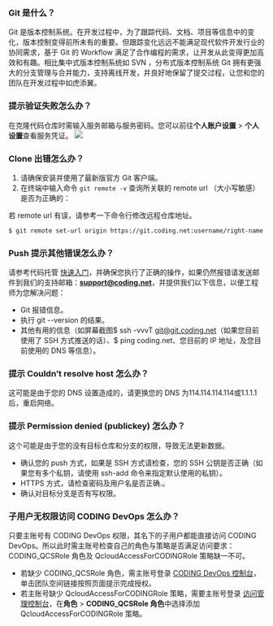 ### Git 是什么？

Git 是版本控制系统。在开发过程中，为了跟踪代码、文档、项目等信息中的变化，版本控制变得前所未有的重要。但跟踪变化远远不能满足现代软件开发行业的协同需求，基于 Git 的 Workflow 满足了合作编程的需求，让开发从此变得更加高效和有趣。相比集中式版本控制系统如 SVN ，分布式版本控制系统 Git 拥有更强大的分支管理与合并能力，支持离线开发，并良好地保留了提交过程，让您和您的团队在开发过程中如虎添翼。


### 提示验证失败怎么办？
在克隆代码仓库时需输入服务邮箱与服务密码。您可以前往**个人账户设置** > **个人设置**查看服务凭证。
![](https://main.qcloudimg.com/raw/898334e0a1808d344ce184fbdd84035e.png)

### Clone 出错怎么办？
1.  请确保安装并使用了最新版官方 Git 客户端。
2.  在终端中输入命令 `git remote -v` 查询所关联的 remote url （大小写敏感）是否为正确的：

若 remote url 有误，请参考一下命令行修改远程仓库地址。

```bash
$ git remote set-url origin https://git.coding.net:username/right-name.git
```

### Push 提示其他错误怎么办？
请参考代码托管 [快速入门](https://cloud.tencent.com/document/product/1112/36433)，并确保您执行了正确的操作，如果仍然报错请发送邮件到我们的支持邮箱：<strong>support@coding.net</strong>，并提供我们以下信息，以便工程师为您解决问题：
- Git 报错信息。
- 执行 git --version 的结果。
- 其他有用的信息（如屏幕截图$ ssh -vvvT git@git.coding.net（如果您目前使用了 SSH 方式推送的话）、$ ping coding.net、您目前的 IP 地址，及您目前使用的 DNS 等信息）。

### 提示 Couldn’t resolve host 怎么办？
这可能是由于您的 DNS 设置造成的，请更换您的 DNS 为114.114.114.114或1.1.1.1后，重启网络。

### 提示 Permission denied (publickey) 怎么办？
这个可能是由于您的没有目标仓库和分支的权限，导致无法更新数据。
- 确认您的 push 方式，如果是 SSH 方式请检查，您的 SSH 公钥是否正确（如果您有多个私钥，请使用 ssh-add 命令来指定默认使用的私钥）。
- HTTPS 方式，请检查密码及用户名是否正确.。
- 确认对目标分支是否有写权限。


### 子用户无权限访问 CODING DevOps 怎么办？
只要主账号有 CODING DevOps 权限，其名下的子用户都能直接访问 CODING DevOps。所以此时需主账号检查自己的角色与策略是否满足访问要求：
CODING_QCSRole 角色及 QcloudAccessForCODINGRole 策略缺一不可。
- 若缺少 CODING_QCSRole 角色，需主账号登录 [CODING DevOps 控制台](https://console.cloud.tencent.com/coding)，单击团队空间链接按照页面提示完成授权。
- 若主账号缺少 QcloudAccessForCODINGRole 策略，需要主账号登录 [访问管理控制台](https://console.cloud.tencent.com/cam/overview)，在**角色** > **CODING_QCSRole 角色**中选择添加 QcloudAccessForCODINGRole 策略。

